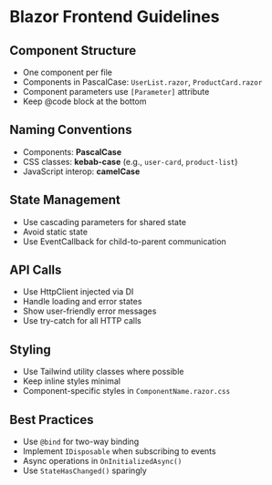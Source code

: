 # Blazor Frontend Guidelines

## Component Structure

- One component per file
- Components in PascalCase: `UserList.razor`, `ProductCard.razor`
- Component parameters use `[Parameter]` attribute
- Keep @code block at the bottom

## Naming Conventions

- Components: **PascalCase**
- CSS classes: **kebab-case** (e.g., `user-card`, `product-list`)
- JavaScript interop: **camelCase**

## State Management

- Use cascading parameters for shared state
- Avoid static state
- Use EventCallback for child-to-parent communication

## API Calls

- Use HttpClient injected via DI
- Handle loading and error states
- Show user-friendly error messages
- Use try-catch for all HTTP calls

## Styling

- Use Tailwind utility classes where possible
- Keep inline styles minimal
- Component-specific styles in `ComponentName.razor.css`

## Best Practices

- Use `@bind` for two-way binding
- Implement `IDisposable` when subscribing to events
- Async operations in `OnInitializedAsync()`
- Use `StateHasChanged()` sparingly
